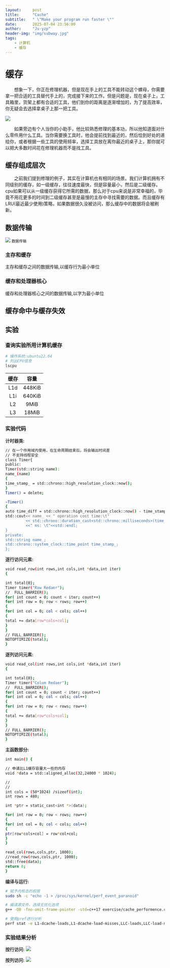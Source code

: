 ```yaml
---
layout:     post
title:      "Cache"
subtitle:   " \"Make your program run faster \""
date:       2025-07-04 23:56:00
author:     "Ju-yzp"
header-img: "img/subway.jpg"
tags:
    - 计算机
    - 缓存
---
```



# 缓存

&ensp;&ensp;&ensp;&ensp;想象一下，你正在修理机器，但是现在手上的工具不能转动这个螺母，你需要拿一把合适的工具替代手上的，完成接下来的工作。但是问题是，现在桌子上，工具箱里，货架上都有合适的工具，他们到你的距离是逐渐增加的，为了提高效率，你无疑会去选择拿桌子上那一把工具。

![](/img/in-post/25-07/sence.jpg)

&ensp;&ensp;&ensp;&ensp;如果旁边有个人当你的小助手，他比较熟悉修理的基本功，所以他知道面对什么零件用什么工具。当你需要换工具时，他会提前找到最近的，然后恰到好处的递给你，或者根据一些工具的使用频率，选择工具放在离你最近的桌子上，那你就可以把大多数时间花在修理机器而不是找工具。

## 缓存组成层次

&ensp;&ensp;&ensp;&ensp;之前我们提到修理的例子，其实在计算机也有相同的场景。我们计算机拥有不同级别的缓存，如一级缓存，往往速度最快，但是容量最小，然后是二级缓存。cpu如果可以从一级缓存获得它所需的数据，那么对于cpu来说是非常幸福的，毕竟不用花更多的时间到二级缓存甚至是最慢的主存中寻找需要的数据。而且缓存有LRU(最近最少使用)策略，如果数据很久没被访问，那么缓存中的数据将会被刷新。

## 数据传输

![](/img/in-post/25-07/05/data_transfer.png)
<small class="img-hint">数据传输</small>

### 主存和缓存

主存和缓存之间的数据传输,以缓存行为最小单位

### 缓存和处理器核心

缓存和处理器核心之间的数据传输,以字为最小单位

## 缓存命中与缓存失效

## 实验

### 查询实验所用计算机缓存

```sh
# 操作系统:ubuntu22.04
# 列出CPU信息
lscpu
```

|缓存|容量|
|:---:|:---:|
|L1d|448KiB|
|L1i|640KiB|
|L2|9MiB|
|L3|18MiB|


### 实验代码

<span style="font-weight: bold; color: #333;">计时器类:</span>
```sh
// 在一个作用域内使用，在生命周期结束后，将会输出时间差
// 不支持线程安全
class Timer{
public:
Timer(std::string name):
name_(name)
{
time_stamp_ = std::chrono::high_resolution_clock::now();
}
Timer() = delete;

~Timer()
{
auto time_diff = std::chrono::high_resolution_clock::now() - time_stamp_;
std::cout<< name_ << " operation cost time:\t"
         << std::chrono::duration_cast<std::chrono::milliseconds>(time_diff).count()
         <<" ms: \t"<<std::endl;
}
private:
std::string name_;
std::chrono::system_clock::time_point time_stamp_;
};
```

<span style="font-weight: bold; color: #333;">逐行访问元素:</span>
```sh
void read_row(int rows,int cols,int *data,int iter)
{

int total{0};
Timer timer("Row Redaer");
//  FULL_BARRIER();
for( int count = 0; count < iter; count++)
for( int row = 0; row < rows; row++)
{
for( int col = 0; col < cols; col++)
{
total += data[row*cols+col];
}
} 
// FULL_BARRIER();
NOTOPTIMIZE(total);
}
```

<span style="font-weight: bold; color: #333;">逐列访问元素:</span>
```sh
void read_col(int rows,int cols,int *data,int iter)
{

int total{0};
Timer timer("Colum Redaer");
//  FULL_BARRIER();
for( int count = 0; count < iter; count++)
for( int col = 0; col < cols; col++)
{
for( int row = 0; row < rows; row++)
{
total += data[row*cols+col];
}
} 
// FULL_BARRIER();
NOTOPTIMIZE(total);
}
```
<span style="font-weight: bold; color: #333;">主函数部分:</span>
```sh
int main() {

// 申请比L1缓存容量大一些的内存
void *data = std::aligned_alloc(32,24000 * 1024);

// 
// 
int cols = (50*1024) /sizeof(int);
int rows = 480;

int *ptr = static_cast<int *>(data);

for( int row = 0; row < rows; row++)
{
for( int col = 0; col < cols; col++)
{
ptr[row*cols+col] = row*col+col;
}
}

read_col(rows,cols,ptr, 1000);
//read_row(rows,cols,ptr, 1000);
std::free(data);
return 0;
}
```

<span style="font-weight: bold; color: #333;">编译与运行:</span>
```sh
# 赋予内核态的权限
sudo sh -c "echo -1 > /proc/sys/kernel/perf_event_paranoid"

# 编译源文件，选择无优化选项
g++ -O0 -fno-omit-frame-pointer -std=c++17 exercise/cache_performence.cpp -o perf_test

# 使用pref进行分析
perf stat -e L1-dcache-loads,L1-dcache-load-misses,LLC-loads,LLC-load-misses,mem-loads ./perf_test 

```

### 实验结果分析

<span style="font-weight: bold; color: #333;">按行访问:</span>
![](/img/in-post/25-07/05/row_access.png)


<span style="font-weight: bold; color: #333;">按列访问:</span>
![](/img/in-post/25-07/05/col_access.png)


